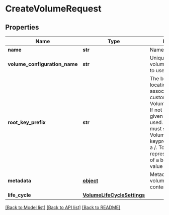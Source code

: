 # CreateVolumeRequest

## Properties
Name | Type | Description | Notes
------------ | ------------- | ------------- | -------------
**name** | **str** | Name for the volume | 
**volume_configuration_name** | **str** | Unique name of the volume configuration to use | [optional] 
**root_key_prefix** | **str** | The base bucket location for volumes associated with custom VolumeConfigurations. If not provided, the given volume Name is used.  If provided, it must start with the VolumeConfiguration&#39;s keyprefix and end with a /.  To create a volume representing the root of a bucket, use the value &#39;/&#39;. | [optional] 
**metadata** | [**object**](.md) | Metadata about this volume and its contents | [optional] 
**life_cycle** | [**VolumeLifeCycleSettings**](VolumeLifeCycleSettings.md) |  | [optional] 

[[Back to Model list]](../README.md#documentation-for-models) [[Back to API list]](../README.md#documentation-for-api-endpoints) [[Back to README]](../README.md)


